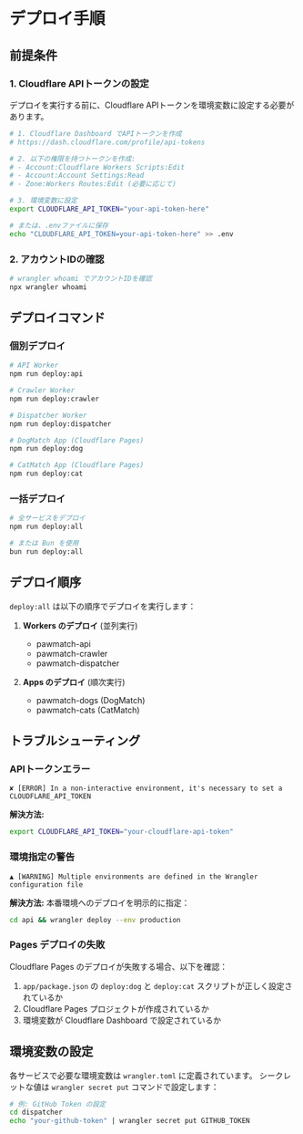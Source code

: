 # デプロイ手順

## 前提条件

### 1. Cloudflare APIトークンの設定

デプロイを実行する前に、Cloudflare APIトークンを環境変数に設定する必要があります。

```bash
# 1. Cloudflare Dashboard でAPIトークンを作成
# https://dash.cloudflare.com/profile/api-tokens

# 2. 以下の権限を持つトークンを作成:
# - Account:Cloudflare Workers Scripts:Edit
# - Account:Account Settings:Read
# - Zone:Workers Routes:Edit (必要に応じて)

# 3. 環境変数に設定
export CLOUDFLARE_API_TOKEN="your-api-token-here"

# または、.envファイルに保存
echo "CLOUDFLARE_API_TOKEN=your-api-token-here" >> .env
```

### 2. アカウントIDの確認

```bash
# wrangler whoami でアカウントIDを確認
npx wrangler whoami
```

## デプロイコマンド

### 個別デプロイ

```bash
# API Worker
npm run deploy:api

# Crawler Worker
npm run deploy:crawler

# Dispatcher Worker
npm run deploy:dispatcher

# DogMatch App (Cloudflare Pages)
npm run deploy:dog

# CatMatch App (Cloudflare Pages)
npm run deploy:cat
```

### 一括デプロイ

```bash
# 全サービスをデプロイ
npm run deploy:all

# または Bun を使用
bun run deploy:all
```

## デプロイ順序

`deploy:all` は以下の順序でデプロイを実行します：

1. **Workers のデプロイ** (並列実行)
   - pawmatch-api
   - pawmatch-crawler
   - pawmatch-dispatcher

2. **Apps のデプロイ** (順次実行)
   - pawmatch-dogs (DogMatch)
   - pawmatch-cats (CatMatch)

## トラブルシューティング

### APIトークンエラー

```
✘ [ERROR] In a non-interactive environment, it's necessary to set a CLOUDFLARE_API_TOKEN
```

**解決方法:**

```bash
export CLOUDFLARE_API_TOKEN="your-cloudflare-api-token"
```

### 環境指定の警告

```
▲ [WARNING] Multiple environments are defined in the Wrangler configuration file
```

**解決方法:**
本番環境へのデプロイを明示的に指定：

```bash
cd api && wrangler deploy --env production
```

### Pages デプロイの失敗

Cloudflare Pages のデプロイが失敗する場合、以下を確認：

1. `app/package.json` の `deploy:dog` と `deploy:cat` スクリプトが正しく設定されているか
2. Cloudflare Pages プロジェクトが作成されているか
3. 環境変数が Cloudflare Dashboard で設定されているか

## 環境変数の設定

各サービスで必要な環境変数は `wrangler.toml` に定義されています。
シークレットな値は `wrangler secret put` コマンドで設定します：

```bash
# 例: GitHub Token の設定
cd dispatcher
echo "your-github-token" | wrangler secret put GITHUB_TOKEN
```
